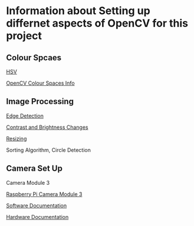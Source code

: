 # Information about Setting up differnet aspects of OpenCV for this project

## Colour Spcaes
[HSV](https://web.cs.uni-paderborn.de/cgvb/colormaster/web/color-systems/hsv.html)

[OpenCV Colour Spaces Info](https://learnopencv.com/color-spaces-in-opencv-cpp-python/)

## Image Processing
[Edge Detection](https://learnopencv.com/edge-detection-using-opencv/)

[Contrast and Brightness Changes](https://docs.opencv.org/4.x/d3/dc1/tutorial_basic_linear_transform.html)

[Resizing](https://learnopencv.com/image-resizing-with-opencv/)

Sorting Algorithm, Circle Detection

## Camera Set Up

Camera Module 3

[Raspberry Pi Camera Module 3](https://www.raspberrypi.com/products/camera-module-3/)

[Software Documentation](https://www.raspberrypi.com/documentation/computers/camera_software.html)

[Hardware Documentation](https://www.raspberrypi.com/documentation/accessories/camera.html#install-a-raspberry-pi-camera)
